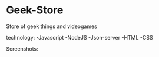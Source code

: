 # Geek-Store
Store of geek things and videogames

technology:
-Javascript
-NodeJS
-Json-server
-HTML
-CSS

Screenshots:
